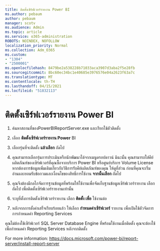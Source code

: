 ```yaml
---
title: ติดตั้งเซิร์ฟเวอร์รายงาน Power BI
ms.author: pebaum
author: pebaum
manager: scotv
ms.audience: Admin
ms.topic: article
ms.service: o365-administration
ROBOTS: NOINDEX, NOFOLLOW
localization_priority: Normal
ms.collection: Adm_O365
ms.custom:
- "1304"
- "2500001"
ms.openlocfilehash: 8479be2a538228b71033aca3907d3aba2f5e28fb
ms.sourcegitcommit: 8bc60ec34bc1e40685e3976576e04a2623f63a7c
ms.translationtype: MT
ms.contentlocale: th-TH
ms.lasthandoff: 04/15/2021
ms.locfileid: "51832113"
---
```

# <a name="install-power-bi-report-server"></a>ติดตั้งเซิร์ฟเวอร์รายงาน Power BI

1. ค้นหาสถานที่ของPowerBIReportServer.exe และเรียกใช้ตัวติดตั้ง

2. เลือก **ติดตั้งเซิร์ฟเวอร์รายงาน Power** BI

3. เลือกรุ่นที่จะติดตั้ง **แล้วเลือก** ถัดไป

4. คุณสามารถเลือกรุ่นการประเมินหรือนักพัฒนาได้จากเมนูดรอปดาวน์  มิฉะนั้น คุณสามารถใส่คีย์ผลิตภัณฑ์ของเซิร์ฟเวอร์ที่คุณซื้อจากบริการ Power BI หรือศูนย์บริการ Volume License หากต้องการข้อมูลเพิ่มเติมเกี่ยวกับวิธีการรับคีย์ผลิตภัณฑ์ของคุณ ให้ดูที่ส่วน ก่อนที่คุณจะเริ่ม อ่านและยอมรับข้อกวมและเงื่อนไขของสิทธิ์การใช้งาน **จากนั้นเลือก** ถัดไป

5. คุณจึงต้องมีกลไกจัดการฐานข้อมูลที่พร้อมให้ใช้งานเพื่อจัดเก็บฐานข้อมูลเซิร์ฟเวอร์รายงาน เลือกถัดไป เพื่อติดตั้งเซิร์ฟเวอร์รายงานเท่านั้น

6. ระบุที่ตั้งการติดตั้งเซิร์ฟเวอร์รายงาน เลือก **ติดตั้ง เพื่อ** ใช้งานต่อ

7. หลังจากการตั้งค่าเสร็จเรียบร้อยแล้ว ให้เลือก **กําหนดค่าเซิร์ฟเวอร์** รายงาน เพื่อเปิดใช้ตัวจัดการการกําหนดค่า Reporting Services

คุณไม่ต้องใช้เซิร์ฟเวอร์ SQL Server Database Engine ที่พร้อมใช้งานเมื่อติดตั้ง คุณจะต้องใช้เพื่อกําหนดค่า Reporting Services หลังจากติดตั้ง

For more information: https://docs.microsoft.com/power-bi/report-server/install-report-server
